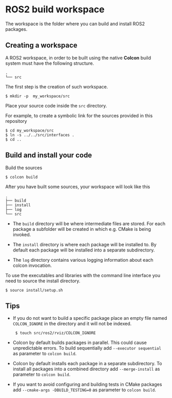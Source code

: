# ROS2 build workspace

The workspace is the folder where you can build and install ROS2 packages.

## Creating a workspace

A ROS2 workspace, in order to be built using the native **Colcon** build system must have the following structure.


```
.
└── src
```
The first step is the creation of such workspace.

    $ mkdir -p  my_workspace/src

Place your source code inside the `src` directory.

For example, to create a symbolic link for the sources provided in this repository

    $ cd my_workspace/src
    $ ln -s ../../src/interfaces .
    $ cd ..

## Build and install your code

Build the sources

    $ colcon build

After you have built some sources, your workspace will look like this

```
.
├── build
├── install
├── log
└── src
```

 - The `build` directory will be where intermediate files are stored. For each package a subfolder will be created in which e.g. CMake is being invoked.

 - The `install` directory is where each package will be installed to. By default each package will be installed into a separate subdirectory.

 - The `log` directory contains various logging information about each colcon invocation.


To use the executables and libraries with the command line interface you need to source the install directory.

    $ source install/setup.sh

## Tips

 - If you do not want to build a specific package place an empty file named `COLCON_IGNORE` in the directory and it will not be indexed.
 
        $ touch src/ros2/rviz/COLCON_IGNORE

 - Colcon by default builds packages in parallel. This could cause unpredictable errors. To build sequentially add `--executor sequential` as parameter to `colcon build`.
 - Colcon by default installs each package in a separate subdirectory. To install all packages into a combined directory add `--merge-install` as parameter to `colcon build`.

 - If you want to avoid configuring and building tests in CMake packages add `--cmake-args -DBUILD_TESTING=0` as parameter to `colcon build`.



